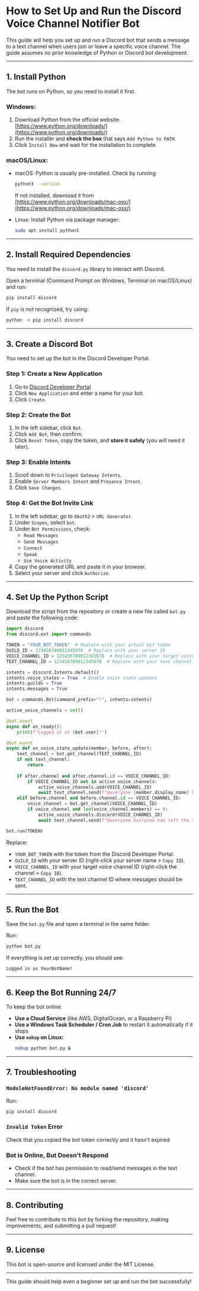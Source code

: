 # How to Set Up and Run the Discord Voice Channel Notifier Bot

This guide will help you set up and run a Discord bot that sends a message to a text channel when users join or leave a specific voice channel. The guide assumes no prior knowledge of Python or Discord bot development.

---

## 1. Install Python

The bot runs on Python, so you need to install it first.

### Windows:
1. Download Python from the official website: [https://www.python.org/downloads/](https://www.python.org/downloads/)
2. Run the installer and **check the box** that says `Add Python to PATH`.
3. Click `Install Now` and wait for the installation to complete.

### macOS/Linux:
- macOS: Python is usually pre-installed. Check by running:
  ```sh
  python3 --version
  ```
  If not installed, download it from [https://www.python.org/downloads/mac-osx/](https://www.python.org/downloads/mac-osx/)

- Linux: Install Python via package manager:
  ```sh
  sudo apt install python3
  ```

---

## 2. Install Required Dependencies

You need to install the `discord.py` library to interact with Discord.

Open a terminal (Command Prompt on Windows, Terminal on macOS/Linux) and run:
```sh
pip install discord
```

If `pip` is not recognized, try using:
```sh
python -m pip install discord
```

---

## 3. Create a Discord Bot

You need to set up the bot in the Discord Developer Portal.

### Step 1: Create a New Application
1. Go to [Discord Developer Portal](https://discord.com/developers/applications)
2. Click `New Application` and enter a name for your bot.
3. Click `Create`.

### Step 2: Create the Bot
1. In the left sidebar, click `Bot`.
2. Click `Add Bot`, then confirm.
3. Click `Reset Token`, copy the token, and **store it safely** (you will need it later).

### Step 3: Enable Intents
1. Scroll down to `Privileged Gateway Intents`.
2. Enable `Server Members Intent` and `Presence Intent`.
3. Click `Save Changes`.

### Step 4: Get the Bot Invite Link
1. In the left sidebar, go to `OAuth2` > `URL Generator`.
2. Under `Scopes`, select `bot`.
3. Under `Bot Permissions`, check:
   - `Read Messages`
   - `Send Messages`
   - `Connect`
   - `Speak`
   - `Use Voice Activity`
4. Copy the generated URL and paste it in your browser.
5. Select your server and click `Authorize`.

---

## 4. Set Up the Python Script

Download the script from the repository or create a new file called `bot.py` and paste the following code:

```python
import discord
from discord.ext import commands

TOKEN = "YOUR_BOT_TOKEN"  # Replace with your actual bot token
GUILD_ID = 123456789012345678  # Replace with your server ID
VOICE_CHANNEL_ID = 123456789012345678  # Replace with your target voice channel ID
TEXT_CHANNEL_ID = 123456789012345678  # Replace with your text channel to send messages

intents = discord.Intents.default()
intents.voice_states = True  # Enable voice state updates
intents.guilds = True
intents.messages = True

bot = commands.Bot(command_prefix="!", intents=intents)

active_voice_channels = set()

@bot.event
async def on_ready():
    print(f'Logged in as {bot.user}!')

@bot.event
async def on_voice_state_update(member, before, after):
    text_channel = bot.get_channel(TEXT_CHANNEL_ID)
    if not text_channel:
        return
    
    if after.channel and after.channel.id == VOICE_CHANNEL_ID:
        if VOICE_CHANNEL_ID not in active_voice_channels:
            active_voice_channels.add(VOICE_CHANNEL_ID)
            await text_channel.send(f"@everyone {member.display_name} has started the voice channel!")
    elif before.channel and before.channel.id == VOICE_CHANNEL_ID:
        voice_channel = bot.get_channel(VOICE_CHANNEL_ID)
        if voice_channel and len(voice_channel.members) == 0:
            active_voice_channels.discard(VOICE_CHANNEL_ID)
            await text_channel.send(f"@everyone Everyone has left the voice channel. The last user to leave was {member.display_name}.")

bot.run(TOKEN)
```

Replace:
- `YOUR_BOT_TOKEN` with the token from the Discord Developer Portal.
- `GUILD_ID` with your server ID (right-click your server name > `Copy ID`).
- `VOICE_CHANNEL_ID` with your target voice channel ID (right-click the channel > `Copy ID`).
- `TEXT_CHANNEL_ID` with the text channel ID where messages should be sent.

---

## 5. Run the Bot

Save the `bot.py` file and open a terminal in the same folder.

Run:
```sh
python bot.py
```

If everything is set up correctly, you should see:
```
Logged in as YourBotName!
```

---

## 6. Keep the Bot Running 24/7

To keep the bot online:
- **Use a Cloud Service** (like AWS, DigitalOcean, or a Raspberry Pi)
- **Use a Windows Task Scheduler / Cron Job** to restart it automatically if it stops
- **Use `nohup` on Linux:**
  ```sh
  nohup python bot.py &
  ```

---

## 7. Troubleshooting

### `ModuleNotFoundError: No module named 'discord'`
Run:
```sh
pip install discord
```

### `Invalid Token` Error
Check that you copied the bot token correctly and it hasn't expired.

### Bot is Online, But Doesn't Respond
- Check if the bot has permission to read/send messages in the text channel.
- Make sure the bot is in the correct server.

---

## 8. Contributing

Feel free to contribute to this bot by forking the repository, making improvements, and submitting a pull request!

---

## 9. License

This bot is open-source and licensed under the MIT License.

---

This guide should help even a beginner set up and run the bot successfully! 

